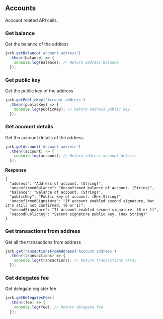 ## Accounts
Account related API calls.

### Get balance
Get the balance of the address

```js
jark.getBalance('Account address')
  .then((balance) => {
    console.log(balance); // Return address balance
  });
```

### Get public key
Get the public key of the address

```js
jark.getPublicKey('Account address')
  .then((publicKey) => {
    console.log(publicKey); // Return address public key
  });
```

### Get account details
Get the account details of the address

```js
jark.getAccount('Account address')
  .then((account) => {
    console.log(account); // Return address account details
  });
```
**Response**
```
{
  "address": "Address of account. (String)",
  "unconfirmedBalance": "Unconfirmed balance of account. (String)",
  "balance": "Balance of account. (String)",
  "publicKey": "Public key of account. (Hex String)",
  "unconfirmedSignature": "If account enabled second signature, but it's still not confirmed. (0 or 1)",
  "secondSignature": "If account enabled second signature. (0 or 1)",
  "secondPublicKey": "Second signature public key. (Hex String)"
}
```

### Get transactions from address
Get all the transactions from address

```js
jark.getTransactionsFromAddress('Account address')
  .then((transactions) => {
    console.log(transactions); // Return transactions array
  });
```

### Get delegates fee
Get delegate register fee

```js
jark.getDelegatesFee()
  .then((fee) => {
    console.log(fee); // Return delegate fee
  });
```